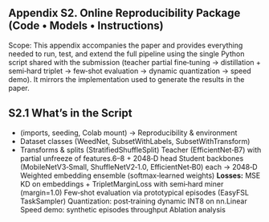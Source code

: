 ## Appendix S2. Online Reproducibility Package (Code • Models • Instructions)
Scope: This appendix accompanies the paper and provides everything needed to run, test, and extend the full pipeline using the single Python script shared with the submission (teacher partial fine‑tuning → distillation + semi‑hard triplet → few‑shot evaluation → dynamic quantization → speed demo). It mirrors the implementation used to generate the results in the paper.
## S2.1 What’s in the Script 
* (imports, seeding, Colab mount) → Reproducibility & environment
* Dataset classes (WeedNet, SubsetWithLabels, SubsetWithTransform)
* Transforms & splits (StratifiedShuffleSplit)
Teacher (EfficientNet‑B7) with partial unfreeze of features.6–8 + 2048‑D head 
Student backbones (MobileNetV3‑Small, ShuffleNetV2‑1.0, EfficientNet‑B0) each → 2048‑D 
Weighted embedding ensemble (softmax‑learned weights) 
<b>Losses:</b> MSE KD on embeddings + TripletMarginLoss with semi‑hard miner (margin=1.0) 
Few‑shot evaluation via prototypical episodes (EasyFSL TaskSampler) 
Quantization: post‑training dynamic INT8 on nn.Linear 
Speed demo: synthetic episodes throughput
Ablation analysis
